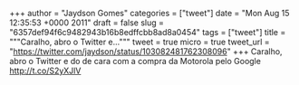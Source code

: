 
+++
author = "Jaydson Gomes"
categories = ["tweet"]
date = "Mon Aug 15 12:35:53 +0000 2011"
draft = false
slug = "6357def94f6c9482943b16b8edffcbb8ad8a0454"
tags = ["tweet"]
title = """Caralho, abro o Twitter e..."""
tweet = true
micro = true
tweet_url = "https://twitter.com/jaydson/status/103082481762308096"
+++
Caralho, abro o Twitter e do de cara com a compra da Motorola pelo Google http://t.co/S2yXJlV
